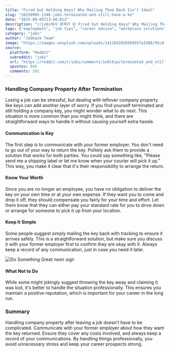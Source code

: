 ```yaml
---
title: "Fired but Holding Keys? Why Mailing Them Back Isn’t Ideal"
slug: "20250905-1346-jobs-terminated-and-still-have-a-ke"
date: "2025-09-05T13:46:01Z"
description: "r/jobs에서 화제가 된 Fired but Holding Keys? Why Mailing Them Back Isn’t Ideal에 대한 깊이 있는 분석과 인사이트"
tags: ["employment", "job tips", "career advice", "workplace solutions"]
category: "jobs"
author: "Jobhack Team"
image: "https://images.unsplash.com/uploads/141103282695035fa1380/95cdfeef?crop=entropy&cs=tinysrgb&fit=max&fm=jpg&ixid=M3w3OTU0NDF8MHwxfHNlYXJjaHw4fHxqb2IlMjBzZWFyY2h8ZW58MXwwfHx8MTc1NzA3OTk0OHww&ixlib=rb-4.1.0&q=80&w=1080"
source:
  platform: "Reddit"
  subreddit: "jobs"
  url: "https://reddit.com/r/jobs/comments/1n8l6jw/terminated_and_still_have_a_key_they_dont_want_it/"
  upvotes: 846
  comments: 292
---
```


### Handling Company Property After Termination

Losing a job can be stressful, but dealing with leftover company property like keys can add another layer of worry. If you find yourself terminated and still holding a company key, you might wonder what to do next. This situation is more common than you might think, and there are straightforward ways to handle it without causing yourself extra hassle.

#### Communication is Key

The first step is to communicate with your former employer. You don't need to go out of your way to return the key. Politely ask them to provide a solution that works for both parties. You could say something like, "Please send me a shipping label or let me know when your courier will pick it up." This way, you make it clear that it's their responsibility to arrange the return.

#### Know Your Worth

Since you are no longer an employee, you have no obligation to deliver the key on your own time or at your own expense. If they want you to come and drop it off, they should compensate you fairly for your time and effort. Let them know that they can either pay your standard rate for you to drive down or arrange for someone to pick it up from your location.

#### Keep It Simple

Some people suggest simply mailing the key back with tracking to ensure it arrives safely. This is a straightforward solution, but make sure you discuss it with your former employer first to confirm they are okay with it. Always keep a record of any communication, just in case you need it later.

![Do Something Great neon sign](https://images.unsplash.com/photo-1504805572947-34fad45aed93?crop=entropy&cs=tinysrgb&fit=max&fm=jpg&ixid=M3w3OTU0NDF8MHwxfHNlYXJjaHwxfHxjYXJlZXJ8ZW58MXwwfHx8MTc1NzA3OTk0OHww&ixlib=rb-4.1.0&q=80&w=1080)

#### What Not to Do

While some might jokingly suggest throwing the key away and claiming it was lost, it's better to handle the situation professionally. This ensures you maintain a positive reputation, which is important for your career in the long run.

### Summary

Handling company property after leaving a job doesn't have to be complicated. Communicate with your former employer about how they want the key returned. Ensure they cover any costs involved, and always keep a record of your communications. By handling things professionally, you avoid unnecessary stress and keep your career prospects strong.